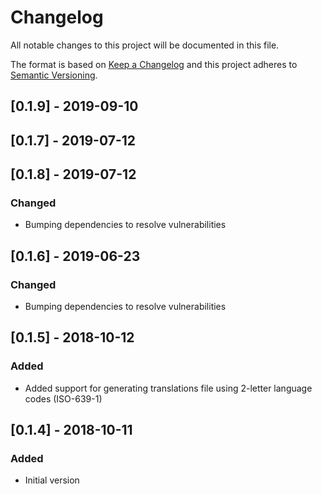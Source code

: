 # Changelog
All notable changes to this project will be documented in this file.

The format is based on [Keep a Changelog](http://keepachangelog.com/en/1.0.0/)
and this project adheres to [Semantic Versioning](http://semver.org/spec/v2.0.0.html).

## [0.1.9] - 2019-09-10
## [0.1.7] - 2019-07-12
## [0.1.8] - 2019-07-12
### Changed
- Bumping dependencies to resolve vulnerabilities 

## [0.1.6] - 2019-06-23
### Changed
- Bumping dependencies to resolve vulnerabilities 

## [0.1.5] - 2018-10-12
### Added
- Added support for generating translations file using 2-letter language codes (ISO-639-1) 

## [0.1.4] - 2018-10-11
### Added
- Initial version

